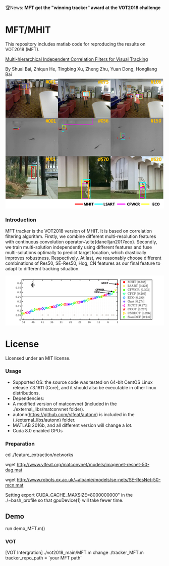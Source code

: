 :trophy:News: **MFT got the "winning tracker" award at the VOT2018 challenge**
# MFT/MHIT
This repository includes matlab code for reproducing the results on VOT2018 (MFT).

[Multi-hierarchical Independent Correlation Filters for Visual Tracking](http://arxiv.org/abs/1811.10302)

By Shuai Bai, Zhiqun He, Tingbing Xu, Zheng Zhu, Yuan Dong, Hongliang Bai
<img src='img/fig1.png' width='800'>
### Introduction

MFT tracker is the VOT2018 version of MHIT. It is based on correlation filtering algorithm. Firstly, we combine different multi-resolution features with continuous convolution operator~\cite{danelljan2017eco}. Secondly, we train multi-solution independently using different features and fuse multi-solutions optimally to predict target location, which drastically improves robustness. Respectively. At last, we reasonably choose different combinations of Res50, SE-Res50, Hog, CN features as our final feature to adapt to different tracking situation.

<img src='img/vot2017.png' width='800'>


# License
Licensed under an MIT license.


### Usage
* Supported OS: the source code was tested on 64-bit CentOS Linux release 7.3.1611 (Core), and it should also be executable in other linux distributions.
* Dependencies: 
 * A modified version of matconvnet (included in the ./external_libs/matconvnet folder).
 * autonn(https://github.com/vlfeat/autonn) is included in the (./external_libs/autonn) folder.
 * MATLAB 2016b, and all different version will change a lot.
 * Cuda 8.0 enabled GPUs

###  Preparation
cd ./feature_extraction/networks

wget http://www.vlfeat.org/matconvnet/models/imagenet-resnet-50-dag.mat

wget http://www.robots.ox.ac.uk/~albanie/models/se-nets/SE-ResNet-50-mcn.mat

Setting export CUDA_CACHE_MAXSIZE=8000000000" in the ./~bash_profile so that gpuDevice(1) will take fewer time.


## Demo
run demo_MFT.m()

### VOT
[VOT Intergration] ./vot2018_main/MFT.m
change ./tracker_MFT.m
tracker_repo_path = 'your MFT path'
